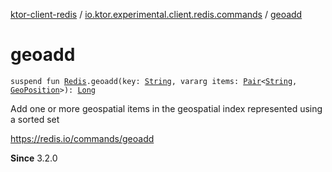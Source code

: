 [ktor-client-redis](../index.md) / [io.ktor.experimental.client.redis.commands](index.md) / [geoadd](./geoadd.md)

# geoadd

`suspend fun `[`Redis`](../io.ktor.experimental.client.redis/-redis/index.md)`.geoadd(key: `[`String`](https://kotlinlang.org/api/latest/jvm/stdlib/kotlin/-string/index.html)`, vararg items: `[`Pair`](https://kotlinlang.org/api/latest/jvm/stdlib/kotlin/-pair/index.html)`<`[`String`](https://kotlinlang.org/api/latest/jvm/stdlib/kotlin/-string/index.html)`, `[`GeoPosition`](../io.ktor.experimental.client.redis.geo/-geo-position/index.md)`>): `[`Long`](https://kotlinlang.org/api/latest/jvm/stdlib/kotlin/-long/index.html)

Add one or more geospatial items in the geospatial index represented using a sorted set

https://redis.io/commands/geoadd

**Since**
3.2.0

